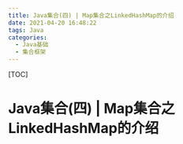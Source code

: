 ```yaml
---
title: Java集合(四) | Map集合之LinkedHashMap的介绍
date: 2021-04-20 16:48:22
tags: Java
categories:
  - Java基础
  - 集合框架
---
```

[TOC]

# Java集合(四) | Map集合之LinkedHashMap的介绍